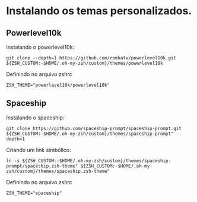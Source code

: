 # Instalando os temas personalizados.

## Powerlevel10k

Instalando o powerlevel10k:

```
git clone --depth=1 https://github.com/romkatv/powerlevel10k.git ${ZSH_CUSTOM:-$HOME/.oh-my-zsh/custom}/themes/powerlevel10k
```

Definindo no arquivo zshrc

```
ZSH_THEME="powerlevel10k/powerlevel10k"
```

## Spaceship

Instalando o spaceship:

```
git clone https://github.com/spaceship-prompt/spaceship-prompt.git ${ZSH_CUSTOM:-$HOME/.oh-my-zsh/custom}/themes/spaceship-prompt" --depth=1
```

Criando um link simbólico:

```
ln -s ${ZSH_CUSTOM:-$HOME/.oh-my-zsh/custom}/themes/spaceship-prompt/spaceship.zsh-theme" ${ZSH_CUSTOM:-$HOME/.oh-my-zsh/custom}/themes/spaceship.zsh-theme"
```

Definindo no arquivo zshrc

```
ZSH_THEME="spaceship"
```